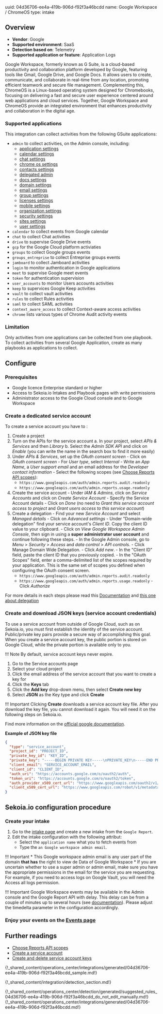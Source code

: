 uuid: 04d36706-ee4a-419b-906d-f92f3a46bcdd
name: Google Workspace / ChromeOS
type: intake

## Overview
- **Vendor**: Google
- **Supported environment**: SaaS
- **Detection based on**: Telemetry
- **Supported application or feature**: Application Logs

Google Workspace, formerly known as G Suite, is a cloud-based productivity and collaboration platform developed by Google, featuring tools like Gmail, Google Drive, and Google Docs. It allows users to create, communicate, and collaborate in real-time from any location, promoting efficient teamwork and secure file management. Complementing this, ChromeOS is a Linux-based operating system designed for Chromebooks, focusing on delivering a fast and secure user experience centered around web applications and cloud services. Together, Google Workspace and ChromeOS provide an integrated environment that enhances productivity and collaboration in the digital age.

### Supported applications

This integration can collect activities from the following GSuite applications:

- `admin` to collect activities, on the Admin console, including:
    - [application settings](https://developers.google.com/admin-sdk/reports/v1/reference/activity-ref-appendix-a/admin-application-events)
    - [calendar settings](https://developers.google.com/admin-sdk/reports/v1/reference/activity-ref-appendix-a/admin-cal-events)
    - [chat settings](https://developers.google.com/admin-sdk/reports/v1/reference/activity-ref-appendix-a/admin-chat-events)
    - [chrome os settings](https://developers.google.com/admin-sdk/reports/v1/reference/activity-ref-appendix-a/admin-chromeos-events)
    - [contacts settings](https://developers.google.com/admin-sdk/reports/v1/reference/activity-ref-appendix-a/admin-contacts-events)
    - [delegated admin](https://developers.google.com/admin-sdk/reports/v1/reference/activity-ref-appendix-a/admin-deladmin-events)
    - [docs settings](https://developers.google.com/admin-sdk/reports/v1/reference/activity-ref-appendix-a/admin-docs-events)
    - [domain settings](https://developers.google.com/admin-sdk/reports/v1/reference/activity-ref-appendix-a/admin-domain-events)
    - [email settings](https://developers.google.com/admin-sdk/reports/v1/reference/activity-ref-appendix-a/admin-gmail-events)
    - [group settings](https://developers.google.com/admin-sdk/reports/v1/reference/activity-ref-appendix-a/admin-groups-events)
    - [licenses settings](https://developers.google.com/admin-sdk/reports/v1/reference/activity-ref-appendix-a/admin-licenses-events)
    - [mobile settings](https://developers.google.com/admin-sdk/reports/v1/reference/activity-ref-appendix-a/admin-mobile-events)
    - [organization settings](https://developers.google.com/admin-sdk/reports/v1/reference/activity-ref-appendix-a/admin-org-events)
    - [security settings](https://developers.google.com/admin-sdk/reports/v1/reference/activity-ref-appendix-a/admin-security-events)
    - [sites settings](https://developers.google.com/admin-sdk/reports/v1/reference/activity-ref-appendix-a/admin-sites-events)
    - [user settings](https://developers.google.com/admin-sdk/reports/v1/reference/activity-ref-appendix-a/admin-user-events)
- `calendar` to collect events from Google calendar
- `chat` to collect Chat activities
- `drive` to supervise Google Drive events
- `gcp` for the Google Cloud platform activiaties
- `groups` to collect Google groups events
- `groups_entreprise` to collect Entreprise groups events
- `jamboard` to collect Jamboard activities
- `login` to monitor authentication in Google applications
- `meet` to supervise Google meet events
- `token` for authentication supervision
- `user_accounts` to monitor Users accounts activities
- `keep` to supervices Google Keep activities
- `vault` to collect vault activities
- `rules` to collect Rules activities
- `saml` to collect SAML activities
- `context_aware_access` to collect Context-aware access activities
- `chrome` lists various types of Chrome Audit activity events


### Limitation

Only activities from one applications can be collected from one playbook.
To collect activities from several Google Application, create as many playbooks as applications to collect.


## Configure

### Prerequisites

- Google licence Enterprise standard or higher
- Access to Sekoia.io Intakes and Playbook pages with write permissions
- Administrator access to the Google Cloud console and to Google Workspace

### Create a dedicated service account

To create a service account you have to :

  1. Create a project
  2. Turn on the APIs for the service account
    a. In your project, select *APIs & Services* and then *Library*
    b. Select the *Admin SDK API* and click on *Enable* (you can write the name in the search box to find it more easily)
  3. Under *APIs & Services*, set up the *OAuth consent screen*
    - Click on *OAuth consent screen*
    - For *User type*, select *Internal*
    - Write an *App Name*, a *User support email* and an email address for the *Developer contact information*
    - Select the following scopes (see [Choose Reports API scopes](https://developers.google.com/admin-sdk/reports/auth)):
        -  `https://www.googleapis.com/auth/admin.reports.audit.readonly`
        -  `https://www.googleapis.com/auth/admin.reports.usage.readonly`
  4. Create the service account
    - Under *IAM & Admins*, click on *Service Accounts* and click on *Create Service Account*
    - Specify the Service Account details
    - Click on *Done* (no need to *Grant this service account access to project* and *Grant users access to this service account*)
  5. Create a delegation
    - Find your new *Service Account* and select *Managed details*
    - Click on *Advanced settings*
    - Under "Domain-wide delegation" find your service account's *Client ID*. Copy the client ID value to your clipboard.
    - Click on *View Google Workspace Admin Console*, then sign in using a **super administrator user account** and continue following these steps.
    - In the Google Admin console, go to *Menu* > *Security* > *Access* and *data control* > *API controls*.
    - Click Manage Domain Wide Delegation.
    - Click *Add new*.
    - In the "Client ID" field, paste the client ID that you previously copied.
    - In the "OAuth Scopes" field, enter a comma-delimited list of the scopes required by your application. This is the same set of scopes you defined when configuring the OAuth consent screen.
        -  `https://www.googleapis.com/auth/admin.reports.audit.readonly`
        -  `https://www.googleapis.com/auth/admin.reports.usage.readonly`
    - Click *Authorize*


For more details in each steps please read this [Documentation](https://support.google.com/a/answer/7378726?hl=en) and [this one about delegation](https://developers.google.com/workspace/guides/create-credentials#optional_set_up_domain-wide_delegation_for_a_service_account)

### Create and download JSON keys (service account credentials)

To use a service account from outside of Google Cloud, such as on Sekoia.io, you must first establish the identity of the service account. Public/private key pairs provide a secure way of accomplishing this goal. When you create a service account key, the public portion is stored on Google Cloud, while the private portion is available only to you.

!!! Note
	By default, service account keys never expire.

1. Go to the Service accounts page
2. Select your cloud project
3. Click the email address of the service account that you want to create a key for
4. Click the **Keys** tab
5. Click the **Add key** drop-down menu, then select **Create new key**
6. Select **JSON** as the Key type and click **Create**

!!! Important
    Clicking **Create** downloads a service account key file. After you download the key file, you cannot download it again. You will need it on the following steps on Sekoia.io.

Find more information on the [official google documentation](https://cloud.google.com/iam/docs/keys-create-delete).

**Example of JSON key file**

```JSON
{
  "type": "service_account",
  "project_id": "PROJECT_ID",
  "private_key_id": "KEY_ID",
  "private_key": "-----BEGIN PRIVATE KEY-----\nPRIVATE_KEY\n-----END PRIVATE KEY-----\n",
  "client_email": "SERVICE_ACCOUNT_EMAIL",
  "client_id": "CLIENT_ID",
  "auth_uri": "https://accounts.google.com/o/oauth2/auth",
  "token_uri": "https://accounts.google.com/o/oauth2/token",
  "auth_provider_x509_cert_url": "https://www.googleapis.com/oauth2/v1/certs",
  "client_x509_cert_url": "https://www.googleapis.com/robot/v1/metadata/x509/SERVICE_ACCOUNT_EMAIL"
}
```

## Sekoia.io configuration procedure

### Create your intake

1. Go to the [intake page](https://app.sekoia.io/operations/intakes) and create a new intake from the `Google Report`.
2. Edit the intake configuration with the following attribut:
    * Select the `application name` what you to fetch events from
    * Type the `an Google workspace admin email`.
  
!!! Important
    * This Google workspace admin email is any user part of the domain **that has** the right to view de Data of Google Workspace
    * If you are uncertain whether to use a super admin or admin email, make sure you have the appropriate permissions in the email for the service you are requesting. For example, if you need to access logs on Google Vault, you will need the Access all logs permission.

!!! Important
    Google Workspace events may be available in the Admin console and the Google Report API with delay.
    This delay can be from a couple of minutes up to several hours (see [documentation](https://support.google.com/a/answer/7061566?hl=en)).
    Please adjust the timedelta parameter in the configuration accordingly.


### Enjoy your events on the [Events page](https://app.sekoia.io/operations/events)


## Further readings

- [Choose Reports API scopes](https://developers.google.com/admin-sdk/reports/auth)
- [Create a service account](https://support.google.com/a/answer/7378726?hl=en)
- [Create and delete service account keys](https://cloud.google.com/iam/docs/keys-create-delete)

{!_shared_content/operations_center/integrations/generated/04d36706-ee4a-419b-906d-f92f3a46bcdd_sample.md!}


{!_shared_content/integration/detection_section.md!}

{!_shared_content/operations_center/detection/generated/suggested_rules_04d36706-ee4a-419b-906d-f92f3a46bcdd_do_not_edit_manually.md!}
{!_shared_content/operations_center/integrations/generated/04d36706-ee4a-419b-906d-f92f3a46bcdd.md!}

